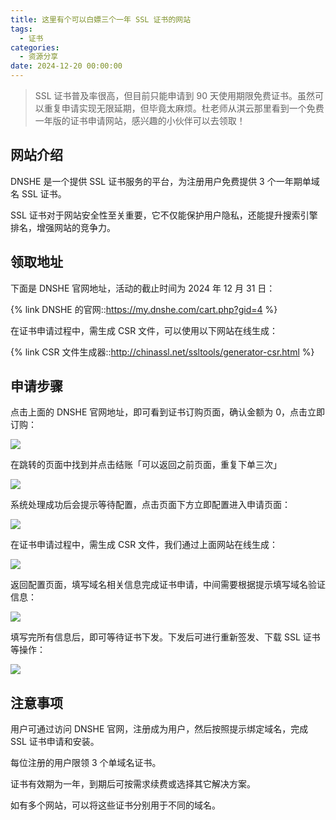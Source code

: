```yaml
---
title: 这里有个可以白嫖三个一年 SSL 证书的网站
tags:
  - 证书
categories:
  - 资源分享
date: 2024-12-20 00:00:00
---
```


> SSL 证书普及率很高，但目前只能申请到 90 天使用期限免费证书。虽然可以重复申请实现无限延期，但毕竟太麻烦。杜老师从淇云那里看到一个免费一年版的证书申请网站，感兴趣的小伙伴可以去领取！

<!-- more -->

## 网站介绍

DNSHE 是一个提供 SSL 证书服务的平台，为注册用户免费提供 3 个一年期单域名 SSL 证书。

SSL 证书对于网站安全性至关重要，它不仅能保护用户隐私，还能提升搜索引擎排名，增强网站的竞争力。

## 领取地址

下面是 DNSHE 官网地址，活动的截止时间为 2024 年 12 月 31 日：

{% link DNSHE 的官网::https://my.dnshe.com/cart.php?gid=4 %}

在证书申请过程中，需生成 CSR 文件，可以使用以下网站在线生成：

{% link CSR 文件生成器::http://chinassl.net/ssltools/generator-csr.html %}

## 申请步骤

点击上面的 DNSHE 官网地址，即可看到证书订购页面，确认金额为 0，点击立即订购：

![](https://cdn.dusays.com/2024/12/780-1.jpg)

在跳转的页面中找到并点击结账「可以返回之前页面，重复下单三次」

![](https://cdn.dusays.com/2024/12/780-2.jpg)

系统处理成功后会提示等待配置，点击页面下方立即配置进入申请页面：

![](https://cdn.dusays.com/2024/12/780-3.jpg)

在证书申请过程中，需生成 CSR 文件，我们通过上面网站在线生成：

![](https://cdn.dusays.com/2024/12/780-4.jpg)

返回配置页面，填写域名相关信息完成证书申请，中间需要根据提示填写域名验证信息：

![](https://cdn.dusays.com/2024/12/780-5.jpg)

填写完所有信息后，即可等待证书下发。下发后可进行重新签发、下载 SSL 证书等操作：

![](https://cdn.dusays.com/2024/12/780-6.jpg)

## 注意事项

用户可通过访问 DNSHE 官网，注册成为用户，然后按照提示绑定域名，完成 SSL 证书申请和安装。

每位注册的用户限领 3 个单域名证书。

证书有效期为一年，到期后可按需求续费或选择其它解决方案。

如有多个网站，可以将这些证书分别用于不同的域名。